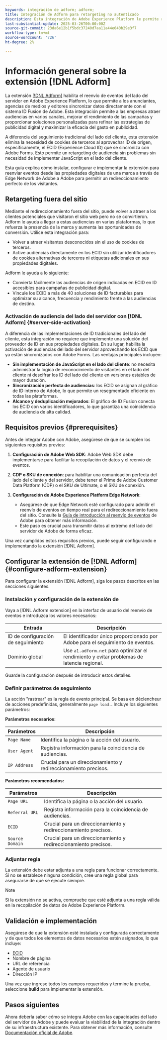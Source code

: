 ```yaml
---
keywords: integración de adform; adform;
title: Integración de Adform para retargeting no autenticado
description: Esta integración de Adobe Experience Platform le permite redireccionar a los usuarios en función de ECID.
last-substantial-update: 2025-03-26T00:00:00Z
source-git-commit: 23da6e12b1f5bdc37240d7aa11a44e040b29e3f7
workflow-type: tm+mt
source-wordcount: '726'
ht-degree: 2%

---
```


# Información general sobre la extensión [!DNL Adform]

La extensión [[!DNL Adform]](https://www.adformhelp.com/hc/en-us/articles/29635608709137-Use-the-Adform-S2S-Site-Tracking-Extension-With-Adobe-Experience-Cloud) habilita el reenvío de eventos del lado del servidor en Adobe Experience Platform, lo que permite a los anunciantes, agencias de medios y editores sincronizar datos directamente con el sistema ID Fusion de Adobe. Esta integración permite a las empresas atraer audiencias en varios canales, mejorar el rendimiento de las campañas y proporcionar soluciones personalizadas para refinar las estrategias de publicidad digital y maximizar la eficacia del gasto en publicidad.

A diferencia del seguimiento tradicional del lado del cliente, esta extensión elimina la necesidad de cookies de terceros al aprovechar ID de origen, específicamente, el ECID (Experience Cloud ID) que se sincroniza con Adobe Forms. Esto permite un retargeting de audiencia sin problemas sin necesidad de implementar JavaScript en el lado del cliente.

Esta guía explica cómo instalar, configurar e implementar la extensión para reenviar eventos desde las propiedades digitales de una marca a través de Edge Network de Adobe a Adobe para permitir un redireccionamiento perfecto de los visitantes.

## Retargeting fuera del sitio

Mediante el redireccionamiento fuera del sitio, puede volver a atraer a los clientes potenciales que visitaron el sitio web pero no se convirtieron. Adform le ayuda a llegar a estas audiencias en varias plataformas, lo que refuerza la presencia de la marca y aumenta las oportunidades de conversión. Utilice esta integración para:

* Volver a atraer visitantes desconocidos sin el uso de cookies de terceros.
* Active audiencias directamente en los ECID sin utilizar identificadores de cookies alternativas de terceros ni etiquetas adicionales en sus propiedades digitales.

Adform le ayuda a lo siguiente:

* Convierta fácilmente las audiencias de origen indicadas en ECID en ID accesibles para campañas de publicidad digital.
* Vincule los ECID a más de 40 soluciones de ID facturables para optimizar su alcance, frecuencia y rendimiento frente a las audiencias de destino.

### Activación de audiencia del lado del servidor con [!DNL Adform] {#server-side-activation}

A diferencia de las implementaciones de ID tradicionales del lado del cliente, esta integración no requiere que implemente una solución del proveedor de ID en sus propiedades digitales. En su lugar, habilita la activación de audiencias del lado del servidor aprovechando los ECID que ya están sincronizados con Adobe Forms. Las ventajas principales incluyen:

* **Sin implementación de JavaScript en el lado del cliente**: no necesita administrar la lógica de reconocimiento de visitantes en el lado del cliente ni descifrar los ID del lado del cliente en versiones estables de mayor duración.
* **Sincronización perfecta de audiencias**: los ECID se asignan al gráfico de ID interno de Adobe, lo que permite un resegmentado eficiente en todas las plataformas.
* **Alcance y deduplicación mejorados**: El gráfico de ID Fusion conecta los ECID con varios identificadores, lo que garantiza una coincidencia de audiencia de alta calidad.

## Requisitos previos {#prerequisites}

Antes de integrar Adobe con Adobe, asegúrese de que se cumplen los siguientes requisitos previos:

1. **Configuración de Adobe Web SDK**: Adobe Web SDK debe implementarse para facilitar la recopilación de datos y el reenvío de eventos.

2. **CDP o SKU de conexión**: para habilitar una comunicación perfecta del lado del cliente y del servidor, debe tener el Prime de Adobe Customer Data Platform (CDP) o el SKU de Ultimate, o el SKU de conexión.

3. **Configuración de Adobe Experience Platform Edge Network**:
   * Asegúrese de que Edge Network esté configurado para admitir el reenvío de eventos en tiempo real para el redireccionamiento fuera del sitio. Consulte la [Guía de introducción al reenvío de eventos](https://experienceleague.adobe.com/es/docs/experience-platform/tags/event-forwarding/getting-started) de Adobe para obtener más información.
   * Este paso es crucial para transmitir datos al extremo del lado del servidor de Adobe de forma eficaz.

Una vez cumplidos estos requisitos previos, puede seguir configurando e implementando la extensión [!DNL Adform].

## Configurar la extensión de [!DNL Adform] {#configure-adform-extension}

Para configurar la extensión [!DNL Adform], siga los pasos descritos en las secciones siguientes.

### Instalación y configuración de la extensión de

Vaya a [!DNL Adform extension] en la interfaz de usuario del reenvío de eventos e introduzca los valores necesarios:

| Entrada | Descripción |
| --- | --- |
| ID de configuración de seguimiento | El identificador único proporcionado por Adobe para el seguimiento de eventos. |
| Dominio global | Use `a1.adform.net` para optimizar el rendimiento y evitar problemas de latencia regional. |

Guarde la configuración después de introducir estos detalles.

<!-- ![Installing and configuring the Adform extension in Adobe Experience Platorm]() -->

### Definir parámetros de seguimiento

La acción &quot;rastrear&quot; es la regla de evento principal. Se basa en déclencheur de acciones predefinidas, generalmente `page load.`. Incluye los siguientes parámetros:

**Parámetros necesarios:**

| Parámetros | Descripción |
| --- | --- |
| `Page Name` | Identifica la página o la acción del usuario. |
| `User Agent` | Registra información para la coincidencia de audiencias. |
| `IP Address` | Crucial para un direccionamiento y redireccionamiento precisos. |

**Parámetros recomendados:**

| Parámetros | Descripción |
| --- | --- |
| `Page URL` | Identifica la página o la acción del usuario. |
| `Referral URL` | Registra información para la coincidencia de audiencias. |
| `ECID` | Crucial para un direccionamiento y redireccionamiento precisos. |
| `Source Domain` | Crucial para un direccionamiento y redireccionamiento precisos. |

<!-- ![Tracking parameters for Adform]() -->

### Adjuntar regla

La extensión debe estar adjunta a una regla para funcionar correctamente. Si no se establece ninguna condición, cree una regla global para asegurarse de que se ejecute siempre.

>[!NOTE]
>
>Si la extensión no se activa, compruebe que esté adjunta a una regla válida en la recopilación de datos de Adobe Experience Platform.

<!-- ![Attach a rule to the Adform extension]() -->

## Validación e implementación

Asegúrese de que la extensión esté instalada y configurada correctamente y de que todos los elementos de datos necesarios estén asignados, lo que incluye:
* [ECID](/help/identity-service/features/ecid.md)
* Nombre de página
* URL de referencia
* Agente de usuario
* Dirección IP

Una vez que ingrese todos los campos requeridos y termine la prueba, seleccione **build** para implementar la extensión.

## Pasos siguientes

Ahora debería saber cómo se integra Adobe con las capacidades del lado del servidor de Adobe y puede evaluar la viabilidad de la integración dentro de su infraestructura existente. Para obtener más información, consulte [Documentación oficial de Adobe](https://www.adformhelp.com/hc/en-us/articles/29635608709137-Use-the-Adform-S2S-Site-Tracking-Extension-With-Adobe-Experience-Cloud).